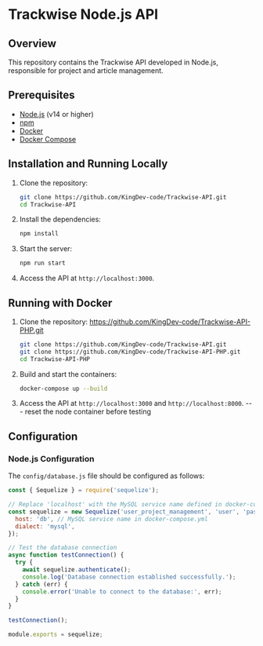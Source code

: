 # Trackwise Node.js API

## Overview

This repository contains the Trackwise API developed in Node.js, responsible for project and article management.

## Prerequisites

- [Node.js](https://nodejs.org/) (v14 or higher)
- [npm](https://www.npmjs.com/)
- [Docker](https://www.docker.com/)
- [Docker Compose](https://docs.docker.com/compose/)

## Installation and Running Locally

1. Clone the repository:

    ```bash
    git clone https://github.com/KingDev-code/Trackwise-API.git
    cd Trackwise-API
    ```

2. Install the dependencies:

    ```bash
    npm install
    ```

3. Start the server:

    ```bash
    npm run start
    ```

4. Access the API at `http://localhost:3000`.

## Running with Docker

1. Clone the repository:
    https://github.com/KingDev-code/Trackwise-API-PHP.git
    ```bash
    git clone https://github.com/KingDev-code/Trackwise-API.git
    git clone https://github.com/KingDev-code/Trackwise-API-PHP.git
    cd Trackwise-API-PHP
    ```

2. Build and start the containers:

    ```bash
    docker-compose up --build
    ```
3. Access the API at `http://localhost:3000` and `http://localhost:8000`. --- reset the node container before testing

## Configuration

### Node.js Configuration

The `config/database.js` file should be configured as follows:

```javascript
const { Sequelize } = require('sequelize');

// Replace 'localhost' with the MySQL service name defined in docker-compose.yml
const sequelize = new Sequelize('user_project_management', 'user', 'password', {
  host: 'db', // MySQL service name in docker-compose.yml
  dialect: 'mysql',
});

// Test the database connection
async function testConnection() {
  try {
    await sequelize.authenticate();
    console.log('Database connection established successfully.');
  } catch (err) {
    console.error('Unable to connect to the database:', err);
  }
}

testConnection();

module.exports = sequelize;
